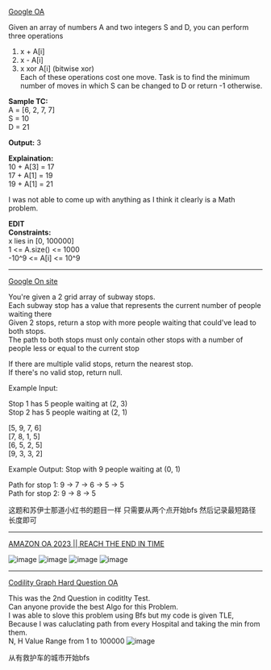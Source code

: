[Google OA](https://leetcode.com/discuss/interview-question/1440227/Google-OA)

Given an array of numbers A and two integers S and D, you can perform three operations

1.  x + A[i]
2.  x - A[i]
3.  x xor A[i] (bitwise xor)  
    Each of these operations cost one move. Task is to find the minimum number of moves in which S can be changed to D or return -1 otherwise.

**Sample TC:**  
A = [6, 2, 7, 7]  
S = 10  
D = 21

**Output:**  3

**Explaination:**  
10 + A[3] = 17  
17 + A[1] = 19  
19 + A[1] = 21

I was not able to come up with anything as I think it clearly is a Math problem.

**EDIT**  
**Constraints:**  
x lies in [0, 100000]  
1 <= A.size() <= 1000  
-10^9 <= A[i] <= 10^9

--------------

[Google On site](https://leetcode.com/discuss/interview-question/1290963/Google-On-site)

You're given a 2 grid array of subway stops.  
Each subway stop has a value that represents the current number of people waiting there  
Given 2 stops, return a stop with more people waiting that could've lead to both stops.  
The path to both stops must only contain other stops with a number of people less or equal to the current stop

If there are multiple valid stops, return the nearest stop.  
If there's no valid stop, return null.

Example Input:

Stop 1 has 5 people waiting at (2, 3)  
Stop 2 has 5 people waiting at (2, 1)

[5, 9, 7, 6]  
[7, 8, 1, 5]  
[6, 5, 2, 5]  
[9, 3, 3, 2]

Example Output: Stop with 9 people waiting at (0, 1)

Path for stop 1: 9 -> 7 -> 6 -> 5 -> 5  
Path for stop 2: 9 -> 8 -> 5

这题和苏伊士那道小红书的题目一样
只需要从两个点开始bfs 然后记录最短路径长度即可

------------

[AMAZON OA 2023 || REACH THE END IN TIME](https://leetcode.com/discuss/interview-question/2615840/AMAZON-OA-2023-oror-REACH-THE-END-IN-TIME)

![image](https://assets.leetcode.com/users/images/e29d552f-e962-4dab-9803-a8d949fcef53_1663978476.81918.png)
![image](https://assets.leetcode.com/users/images/97846768-3ed8-4648-8861-fd0c403b9b91_1663978486.6703243.png)
![image](https://assets.leetcode.com/users/images/de100ec8-2276-483b-84bc-e846f095cfbb_1663978496.047809.png)
![image](https://assets.leetcode.com/users/images/639bf83f-c3bc-4fff-a4b8-f35c2db31f0e_1663978503.540362.png)

-----------

[Codility Graph Hard Question OA](https://leetcode.com/discuss/interview-question/2694254/Codility-Graph-Hard-Question-OA)

This was the 2nd Question in coditlty Test.  
Can anyone provide the best Algo for this Problem.  
I was able to slove this problem using Bfs but my code is given TLE, Because I was caluclating path from every Hospital and taking the min from them.  
N, H Value Range from 1 to 100000
![image](https://assets.leetcode.com/users/images/3efc9a44-0b91-48c1-9f16-c8f06ff99dd7_1665574332.802469.png)

从有救护车的城市开始bfs 


<!--stackedit_data:
eyJoaXN0b3J5IjpbLTEwMDU1MDQxMjIsMzk3ODcxMjM2LDExNT
AzOTE0ODZdfQ==
-->